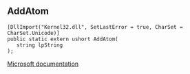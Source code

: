 ## AddAtom

```
[DllImport("Kernel32.dll", SetLastError = true, CharSet = CharSet.Unicode)]
public static extern ushort AddAtom(
   string lpString
);
```

[Microsoft documentation](TODO)
